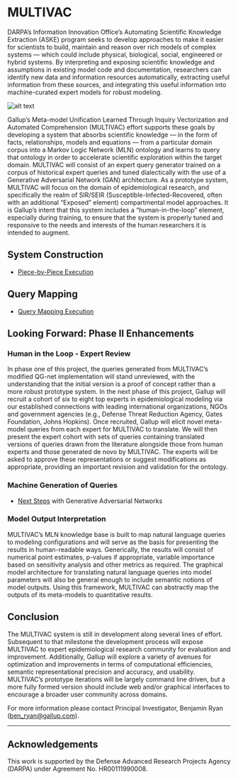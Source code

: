 # MULTIVAC
DARPA’s Information Innovation Office’s Automating Scientific Knowledge Extraction (ASKE) program seeks to develop approaches to make it easier for scientists to build, maintain and reason over rich models of complex systems — which could include physical, biological, social, engineered or hybrid systems. By interpreting and exposing scientific knowledge and assumptions in existing model code and documentation, researchers can identify new data and information resources automatically, extracting useful information from these sources, and integrating this useful information into machine-curated expert models for robust modeling.

![alt text](https://github.com/GallupGovt/multivac/blob/master/images/MULTIVAC_schematic.png 'MULTIVAC Concept Graphic')

Gallup’s Meta-model Unification Learned Through Inquiry Vectorization and Automated Comprehension (MULTIVAC) effort supports these goals by developing a system that absorbs scientific knowledge — in the form of facts, relationships, models and equations — from a particular domain corpus into a Markov Logic Network (MLN) ontology and learns to query that ontology in order to accelerate scientific exploration within the target domain. MULTIVAC will consist of an expert query generator trained on a corpus of historical expert queries and tuned dialectically with the use of a Generative Adversarial Network (GAN) architecture. As a prototype system, MULTIVAC will focus on the domain of epidemiological research, and specifically the realm of SIR/SEIR (Susceptible-Infected-Recovered, often with an additional “Exposed” element) compartmental model approaches. It is Gallup’s intent that this system includes a “human-in-the-loop” element, especially during training, to ensure that the system is properly tuned and responsive to the needs and interests of the human researchers it is intended to augment.

## System Construction
- <a href='https://github.com/GallupGovt/multivac/tree/master/precooked_replication.ipynb'>Piece-by-Piece Execution</a>

## Query Mapping
- <a href='https://github.com/GallupGovt/multivac/tree/master/prepared_output.ipynb'>Query Mapping Execution</a>

## Looking Forward: Phase II Enhancements

### Human in the Loop - Expert Review
In phase one of this project, the queries generated from MULTIVAC’s modified QG-net implementation will stand unreviewed, with the understanding that the initial version is a proof of concept rather than a more robust prototype system. In the next phase of this project, Gallup will recruit a cohort of six to eight top experts in epidemiological modeling via our established connections with leading international organizations, NGOs and government agencies (e.g., Defense Threat Reduction Agency, Gates Foundation, Johns Hopkins). Once recruited, Gallup will elicit novel meta-model queries from each expert for MULTIVAC to translate. We will then present the expert cohort with sets of queries containing translated versions of queries drawn from the literature alongside those from human experts and those generated de novo by MULTIVAC. The experts will be asked to approve these representations or suggest modifications as appropriate, providing an important revision and validation for the ontology.

### Machine Generation of Queries
- <a href='https://github.com/GallupGovt/multivac/tree/master/prepared_output.ipynb#gan'>Next Steps</a> with Generative Adversarial Networks

### Model Output Interpretation
MULTIVAC’s MLN knowledge base is built to map natural language queries to modeling configurations and will serve as the basis for presenting the results in human-readable ways. Generically, the results will consist of numerical point estimates, p-values if appropriate, variable importance based on sensitivity analysis and other metrics as required. The graphical model architecture for translating natural language queries into model parameters will also be general enough to include semantic notions of model outputs. Using this framework, MULTIVAC can abstractly map the outputs of its meta-models to quantitative results.

## Conclusion
The MULTIVAC system is still in development along several lines of effort. Subsequent to that milestone the development process will expose MULTIVAC to expert epidemiological research community for evaluation and improvement. Additionally, Gallup will explore a variety of avenues for optimization and improvements in terms of computational efficiencies, semantic representational precision and accuracy, and usability. MULTIVAC’s prototype iterations will be largely command line driven, but a more fully formed version should include web and/or graphical interfaces to encourage a broader user community across domains.


For more information please contact Principal Investigator, Benjamin Ryan (ben_ryan@gallup.com).

---

## Acknowledgements
This work is supported by the Defense Advanced Research Projects Agency (DARPA) under Agreement No. HR00111990008.

